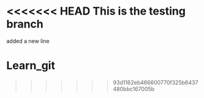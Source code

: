 <<<<<<< HEAD
This is the testing branch
=======
added a new line
# Learn_git
>>>>>>> 93d1162eb466600770f325b6437480bbc167005b

